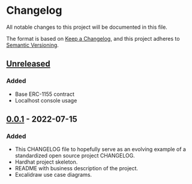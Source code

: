# Changelog
All notable changes to this project will be documented in this file.

The format is based on [Keep a Changelog](https://keepachangelog.com/en/1.0.0/),
and this project adheres to [Semantic Versioning](https://semver.org/spec/v2.0.0.html).

## [Unreleased]
### Added
- Base ERC-1155 contract
- Localhost console usage

## [0.0.1] - 2022-07-15
### Added
- This CHANGELOG file to hopefully serve as an evolving example of a
  standardized open source project CHANGELOG.
- Hardhat project skeleton.
- README with business description of the project.
- Excalidraw use case diagrams.

[Unreleased]: https://github.com/vchernetskyi993/testament/compare/v0.0.1...HEAD
[0.0.1]: https://github.com/vchernetskyi993/testament/releases/tag/v0.0.1
